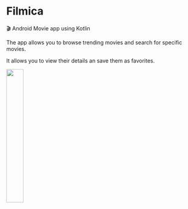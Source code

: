# Filmica

🎬 Android Movie app using Kotlin

The app allows you to browse trending movies and search for specific movies. 

It allows you to view their details an save them as favorites.

<img src="./screenshots/filmica.gif" width="30%">
